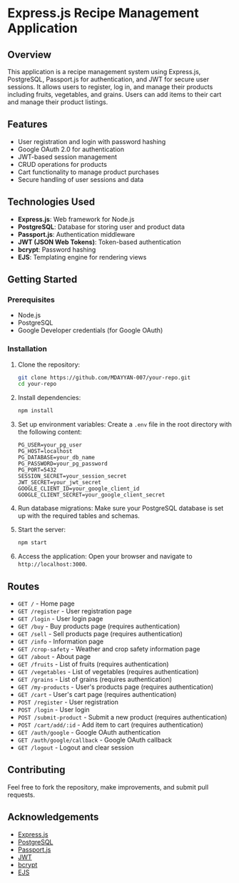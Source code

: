 # Express.js Recipe Management Application

## Overview

This application is a recipe management system using Express.js, PostgreSQL, Passport.js for authentication, and JWT for secure user sessions. It allows users to register, log in, and manage their products including fruits, vegetables, and grains. Users can add items to their cart and manage their product listings.

## Features

- User registration and login with password hashing
- Google OAuth 2.0 for authentication
- JWT-based session management
- CRUD operations for products
- Cart functionality to manage product purchases
- Secure handling of user sessions and data

## Technologies Used

- **Express.js**: Web framework for Node.js
- **PostgreSQL**: Database for storing user and product data
- **Passport.js**: Authentication middleware
- **JWT (JSON Web Tokens)**: Token-based authentication
- **bcrypt**: Password hashing
- **EJS**: Templating engine for rendering views

## Getting Started

### Prerequisites

- Node.js
- PostgreSQL
- Google Developer credentials (for Google OAuth)

### Installation

1. Clone the repository:
   ```bash
   git clone https://github.com/MDAYYAN-007/your-repo.git
   cd your-repo
   ```

2. Install dependencies:
   ```bash
   npm install
   ```

3. Set up environment variables:
   Create a `.env` file in the root directory with the following content:
   ```plaintext
   PG_USER=your_pg_user
   PG_HOST=localhost
   PG_DATABASE=your_db_name
   PG_PASSWORD=your_pg_password
   PG_PORT=5432
   SESSION_SECRET=your_session_secret
   JWT_SECRET=your_jwt_secret
   GOOGLE_CLIENT_ID=your_google_client_id
   GOOGLE_CLIENT_SECRET=your_google_client_secret
   ```

4. Run database migrations:
   Make sure your PostgreSQL database is set up with the required tables and schemas.

5. Start the server:
   ```bash
   npm start
   ```

6. Access the application:
   Open your browser and navigate to `http://localhost:3000`.

## Routes

- `GET /` - Home page
- `GET /register` - User registration page
- `GET /login` - User login page
- `GET /buy` - Buy products page (requires authentication)
- `GET /sell` - Sell products page (requires authentication)
- `GET /info` - Information page
- `GET /crop-safety` - Weather and crop safety information page
- `GET /about` - About page
- `GET /fruits` - List of fruits (requires authentication)
- `GET /vegetables` - List of vegetables (requires authentication)
- `GET /grains` - List of grains (requires authentication)
- `GET /my-products` - User's products page (requires authentication)
- `GET /cart` - User's cart page (requires authentication)
- `POST /register` - User registration
- `POST /login` - User login
- `POST /submit-product` - Submit a new product (requires authentication)
- `POST /cart/add/:id` - Add item to cart (requires authentication)
- `GET /auth/google` - Google OAuth authentication
- `GET /auth/google/callback` - Google OAuth callback
- `GET /logout` - Logout and clear session

## Contributing

Feel free to fork the repository, make improvements, and submit pull requests.

## Acknowledgements

- [Express.js](https://expressjs.com/)
- [PostgreSQL](https://www.postgresql.org/)
- [Passport.js](http://www.passportjs.org/)
- [JWT](https://jwt.io/)
- [bcrypt](https://www.npmjs.com/package/bcrypt)
- [EJS](https://www.npmjs.com/package/ejs)
